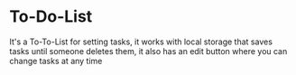 # To-Do-List
It's a To-To-List for setting tasks, it works with local storage that saves tasks until someone deletes them, it also has an edit button where you can change tasks at any time
